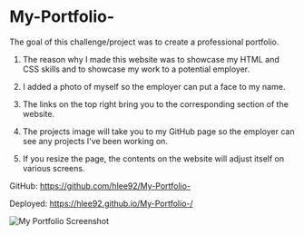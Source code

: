 # My-Portfolio-

The goal of this challenge/project was to create a professional portfolio. 

1. The reason why I made this website was to showcase my HTML and CSS skills and to showcase my work to a potential employer. 

2. I added a photo of myself so the employer can put a face to my name.

3. The links on the top right bring you to the corresponding section of the website. 

4. The projects image will take you to my GitHub page so the employer can see any projects I've been working on. 

5. If you resize the page, the contents on the website will adjust itself on various screens. 

GitHub: https://github.com/hlee92/My-Portfolio-

Deployed: https://hlee92.github.io/My-Portfolio-/


![My Portfolio Screenshot](https://user-images.githubusercontent.com/91634095/156865485-6c1b384d-81c4-4096-b531-41ad23ebe707.png)

